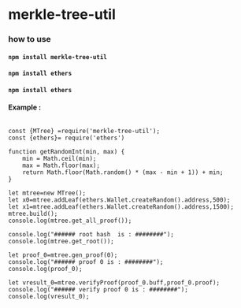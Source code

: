 # merkle-tree-util

### how to use 

#### ``` npm install merkle-tree-util ```
#### ``` npm install ethers ```
#### ``` npm install ethers ```
#### Example :

```
 
const {MTree} =require('merkle-tree-util');
const {ethers}= require('ethers')

function getRandomInt(min, max) {
    min = Math.ceil(min);
    max = Math.floor(max);
    return Math.floor(Math.random() * (max - min + 1)) + min;
}
 
let mtree=new MTree();
let x0=mtree.addLeaf(ethers.Wallet.createRandom().address,500);
let x1=mtree.addLeaf(ethers.Wallet.createRandom().address,1500);
mtree.build();
console.log(mtree.get_all_proof());

console.log("###### root hash  is : ########");
console.log(mtree.get_root());

let proof_0=mtree.gen_proof(0);
console.log("###### proof 0 is : ########");
console.log(proof_0);

let vresult_0=mtree.verifyProof(proof_0.buff,proof_0.proof);
console.log("###### verify proof 0 is : ########");
console.log(vresult_0);

```